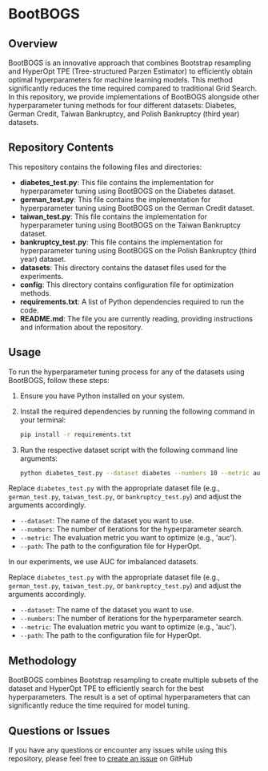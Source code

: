 # BootBOGS 

## Overview

BootBOGS is an innovative approach that combines Bootstrap resampling and HyperOpt TPE (Tree-structured Parzen Estimator) to efficiently obtain optimal hyperparameters for machine learning models. This method significantly reduces the time required compared to traditional Grid Search. In this repository, we provide implementations of BootBOGS alongside other hyperparameter tuning methods for four different datasets: Diabetes, German Credit, Taiwan Bankruptcy, and Polish Bankruptcy (third year) datasets.

## Repository Contents

This repository contains the following files and directories:

- **diabetes_test.py**: This file contains the implementation for hyperparameter tuning using BootBOGS on the Diabetes dataset.
- **german_test.py**: This file contains the implementation for hyperparameter tuning using BootBOGS on the German Credit dataset.
- **taiwan_test.py**: This file contains the implementation for hyperparameter tuning using BootBOGS on the Taiwan Bankruptcy dataset.
- **bankruptcy_test.py**: This file contains the implementation for hyperparameter tuning using BootBOGS on the Polish Bankruptcy (third year) dataset.
- **datasets**: This directory contains the dataset files used for the experiments.
- **config**: This directory contains configuration file for optimization methods.
- **requirements.txt**: A list of Python dependencies required to run the code.
- **README.md**: The file you are currently reading, providing instructions and information about the repository.

## Usage

To run the hyperparameter tuning process for any of the datasets using BootBOGS, follow these steps:

1. Ensure you have Python installed on your system.

2. Install the required dependencies by running the following command in your terminal:

   ```bash
   pip install -r requirements.txt

3. Run the respective dataset script with the following command line arguments:

    ```bash
   python diabetes_test.py --dataset diabetes --numbers 10 --metric auc --path diabetes_rule01_config.yaml

Replace `diabetes_test.py` with the appropriate dataset file (e.g., `german_test.py`, `taiwan_test.py`, or `bankruptcy_test.py`) and adjust the arguments accordingly.

- `--dataset`: The name of the dataset you want to use.
- `--numbers`: The number of iterations for the hyperparameter search.
- `--metric`: The evaluation metric you want to optimize (e.g., 'auc').
- `--path`: The path to the configuration file for HyperOpt.

In our experiments, we use AUC for imbalanced datasets.

Replace `diabetes_test.py` with the appropriate dataset file (e.g., `german_test.py`, `taiwan_test.py`, or `bankruptcy_test.py`) and adjust the arguments accordingly.

- `--dataset`: The name of the dataset you want to use.
- `--numbers`: The number of iterations for the hyperparameter search.
- `--metric`: The evaluation metric you want to optimize (e.g., 'auc').
- `--path`: The path to the configuration file for HyperOpt.

## Methodology

BootBOGS combines Bootstrap resampling to create multiple subsets of the dataset and HyperOpt TPE to efficiently search for the best hyperparameters. The result is a set of optimal hyperparameters that can significantly reduce the time required for model tuning.

## Questions or Issues

If you have any questions or encounter any issues while using this repository, please feel free to [create an issue](https://github.com/thiphan94/BootBOGS/issues) on GitHub


